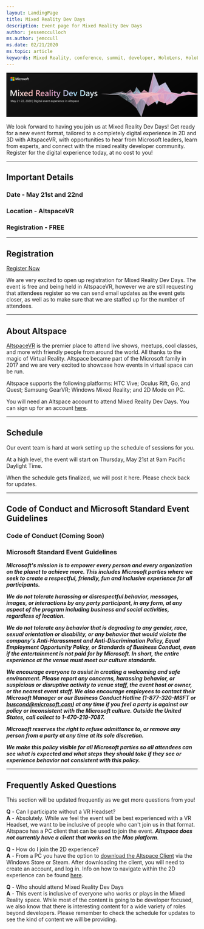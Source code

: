 ```yaml
---
layout: LandingPage
title: Mixed Reality Dev Days
description: Event page for Mixed Reality Dev Days
author: jessemcculloch 
ms.author: jemccull
ms.date: 02/21/2020
ms.topic: article
keywords: Mixed Reality, conference, summit, developer, HoloLens, HoloLens 2, Kinect
---
```


![Mixed Reality Dev Days](images/MRDD/MRDevDaysBanner.png)

We look forward to having you join us at Mixed Reality Dev Days! Get ready for a new event format, tailored to a completely digital experience in 2D and 3D with AltspaceVR, with opportunities to hear from Microsoft leaders, learn from experts, and connect with the mixed reality developer community. Register for the digital experience today, at no cost to you!

---

## Important Details

### Date - **May 21st and 22nd**

### Location - **AltspaceVR**

### Registration - **FREE**

---

## Registration

[Register Now](https://mixedrealityprod.microsoftcrmportals.com/MRDDRegistration/)

We are very excited to open up registration for Mixed Reality Dev Days.  The event is free and being held in AltspaceVR, however we are still requesting that attendees register so we can send email updates as the event gets closer, as well as to make sure that we are staffed up for the number of attendees.

---

## About Altspace

[AltspaceVR](https://altvr.com/) is the premier place to attend live shows, meetups, cool classes, and more with friendly people from around the world. All thanks to the magic of Virtual Reality.  Altspace became part of the Microsoft family in 2017 and we are very excited to showcase how events in virtual space can be run.

Altspace supports the following platforms: HTC Vive; Oculus Rift, Go, and Quest; Samsung GearVR; Windows Mixed Reality; and 2D Mode on PC.

You will need an Altspace account to attend Mixed Reality Dev Days. You can sign up for an account [here](https://account.altvr.com/users/sign_up).

---

## Schedule

Our event team is hard at work setting up the schedule of sessions for you.  

At a high level, the event will start on Thursday, May 21st at 9am Pacific Daylight Time.  

When the schedule gets finalized, we will post it here. Please check back for updates.  

---

## Code of Conduct and Microsoft Standard Event Guidelines

### Code of Conduct (Coming Soon)

### Microsoft Standard Event Guidelines

***Microsoft's mission is to empower every person and every organization on the planet to achieve more. This includes Microsoft parties where we seek to create a respectful, friendly, fun and inclusive experience for all participants.***

***We do not tolerate harassing or disrespectful behavior, messages, images, or interactions by any party participant, in any form, at any aspect of the program including business and social activities, regardless of location.***

***We do not tolerate any behavior that is degrading to any gender, race, sexual orientation or disability, or any behavior that would violate the company's Anti-Harassment and Anti-Discrimination Policy, Equal Employment Opportunity Policy, or Standards of Business Conduct, even if the entertainment is not paid for by Microsoft. In short, the entire experience at the venue must meet our culture standards.***

***We encourage everyone to assist in creating a welcoming and safe environment. Please report any concerns, harassing behavior, or suspicious or disruptive activity to venue staff, the event host or owner, or the nearest event staff. We also encourage employees to contact their Microsoft Manager or our Business Conduct Hotline (1-877-320-MSFT or [buscond@microsoft.com](mailto:buscond@microsoft.com)) at any time if you feel a party is against our policy or inconsistent with the Microsoft culture. Outside the United States, call collect to 1-470-219-7087.***

***Microsoft reserves the right to refuse admittance to, or remove any person from a party at any time at its sole discretion.***

***We make this policy visible for all Microsoft parties so all attendees can see what is expected and what steps they should take if they see or experience behavior not consistent with this policy.***

---

## Frequently Asked Questions
This section will be updated frequently as we get more questions from you!

**Q** - Can I participate without a VR Headset?  
**A** - Absolutely. While we feel the event will be best experienced with a VR Headset, we want to be inclusive of people who can't join us in that format.  Altspace has a PC client that can be used to join the event. ***Altspace does not currently have a client that works on the Mac platform***.  
  
**Q** - How do I join the 2D experience?  
**A** - From a PC you have the option to [download the Altspace Client](https://altvr.com/get-altspacevr/) via the Windows Store or Steam. After downloading the client, you will need to create an account, and log in. Info on how to navigate within the 2D experience can be found [here](https://help.altvr.com/hc/en-us/articles/115003528373-How-do-I-control-my-avatar-with-Mouse-Keyboard-).
  
**Q** - Who should attend Mixed Reality Dev Days  
**A** - This event is inclusive of everyone who works or plays in the Mixed Reality space. While most of the content is going to be developer focused, we also know that there is interesting content for a wide variety of roles beyond developers. Please remember to check the schedule for updates to see the kind of content we will be providing.  

<!--  
**Q** -  
**A** -  
  
**Q** -  
**A** -  
  
**Q** -  
**A** -  
-->